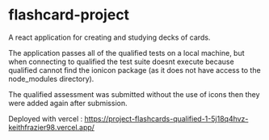 # flashcard-project
A react application for creating and studying decks of cards. 


The application passes all of the qualified tests on a local machine, 
but when connecting to qualified the test suite doesnt execute because qualified cannot find
the ionicon package (as it does not have access to the node_modules directory).

The qualified assessment was submitted without the use of icons then they were added again after submission. 

Deployed with vercel :
https://project-flashcards-qualified-1-5j18q4hvz-keithfrazier98.vercel.app/

